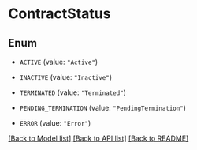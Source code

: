 # ContractStatus

## Enum


* `ACTIVE` (value: `"Active"`)

* `INACTIVE` (value: `"Inactive"`)

* `TERMINATED` (value: `"Terminated"`)

* `PENDING_TERMINATION` (value: `"PendingTermination"`)

* `ERROR` (value: `"Error"`)


[[Back to Model list]](../README.md#documentation-for-models) [[Back to API list]](../README.md#documentation-for-api-endpoints) [[Back to README]](../README.md)


